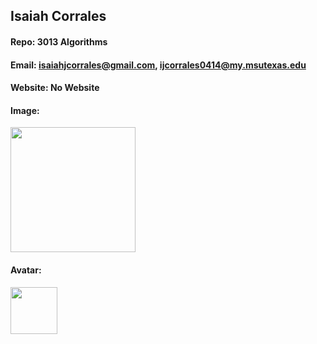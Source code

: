 ## Isaiah Corrales
#### Repo: 3013 Algorithms
#### Email: isaiahjcorrales@gmail.com, ijcorrales0414@my.msutexas.edu
#### Website: No Website
#### Image:
<img src="https://thumbs2.imgbox.com/e3/69/adsPBg3D_t.jpeg" width="200">

#### Avatar:
<img src="https://thumbs2.imgbox.com/6c/27/m4wUuyH0_t.jpeg" width="75">
